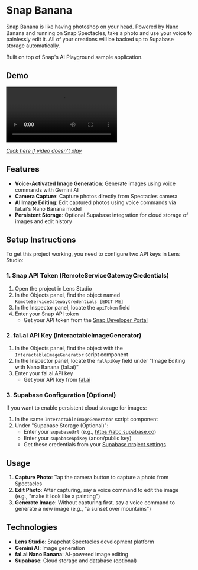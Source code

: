 # Snap Banana

Snap Banana is like having photoshop on your head. Powered by Nano Banana and running on Snap Spectacles, take a photo and use your voice to painlessly edit it. All of your creations will be backed up to Supabase storage automatically.

Built on top of Snap's AI Playground sample application.

## Demo

<video src="https://github.com/auspiciousiman/snapbanana/raw/main/demo/snapbanana.mp4" controls></video>

_[Click here if video doesn't play](https://github.com/auspiciousiman/snapbanana/raw/main/demo/snapbanana.mp4)_

## Features

- **Voice-Activated Image Generation**: Generate images using voice commands with Gemini AI
- **Camera Capture**: Capture photos directly from Spectacles camera
- **AI Image Editing**: Edit captured photos using voice commands via fal.ai's Nano Banana model
- **Persistent Storage**: Optional Supabase integration for cloud storage of images and edit history

## Setup Instructions

To get this project working, you need to configure two API keys in Lens Studio:

### 1. Snap API Token (RemoteServiceGatewayCredentials)

1. Open the project in Lens Studio
2. In the Objects panel, find the object named `RemoteServiceGatewayCredentials [EDIT ME]`
3. In the Inspector panel, locate the `apiToken` field
4. Enter your Snap API token
   - Get your API token from the [Snap Developer Portal](https://developers.snap.com/)

### 2. fal.ai API Key (InteractableImageGenerator)

1. In the Objects panel, find the object with the `InteractableImageGenerator` script component
2. In the Inspector panel, locate the `falApiKey` field under "Image Editing with Nano Banana (fal.ai)"
3. Enter your fal.ai API key
   - Get your API key from [fal.ai](https://fal.ai/)

### 3. Supabase Configuration (Optional)

If you want to enable persistent cloud storage for images:

1. In the same `InteractableImageGenerator` script component
2. Under "Supabase Storage (Optional)":
   - Enter your `supabaseUrl` (e.g., https://abc.supabase.co)
   - Enter your `supabaseApiKey` (anon/public key)
   - Get these credentials from your [Supabase project settings](https://supabase.com/)

## Usage

1. **Capture Photo**: Tap the camera button to capture a photo from Spectacles
2. **Edit Photo**: After capturing, say a voice command to edit the image (e.g., "make it look like a painting")
3. **Generate Image**: Without capturing first, say a voice command to generate a new image (e.g., "a sunset over mountains")

## Technologies

- **Lens Studio**: Snapchat Spectacles development platform
- **Gemini AI**: Image generation
- **fal.ai Nano Banana**: AI-powered image editing
- **Supabase**: Cloud storage and database (optional)
